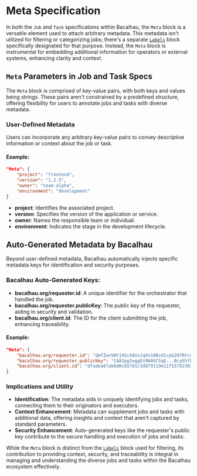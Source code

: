 # Meta Specification

In both the `Job` and `Task` specifications within Bacalhau, the `Meta` block is a versatile element used to attach arbitrary metadata. This metadata isn't utilized for filtering or categorizing jobs; there's a separate [`Labels`](job-specification/label/) block specifically designated for that purpose. Instead, the `Meta` block is instrumental for embedding additional information for operators or external systems, enhancing clarity and context.

## `Meta` Parameters in Job and Task Specs

The `Meta` block is comprised of key-value pairs, with both keys and values being strings. These pairs aren't constrained by a predefined structure, offering flexibility for users to annotate jobs and tasks with diverse metadata.

### User-Defined Metadata

Users can incorporate any arbitrary key-value pairs to convey descriptive information or context about the job or task.

#### Example:

```json
"Meta": {
    "project": "frontend",
    "version": "1.2.5",
    "owner": "team-alpha",
    "environment": "development"
}
```

* **project**: Identifies the associated project.
* **version**: Specifies the version of the application or service.
* **owner**: Names the responsible team or individual.
* **environment**: Indicates the stage in the development lifecycle.

## Auto-Generated Metadata by Bacalhau

Beyond user-defined metadata, Bacalhau automatically injects specific metadata keys for identification and security purposes.

### Bacalhau Auto-Generated Keys:

* **bacalhau.org/requester.id**: A unique identifier for the orchestrator that handled the job.
* **bacalhau.org/requester.publicKey**: The public key of the requester, aiding in security and validation.
* **bacalhau.org/client.id**: The ID for the client submitting the job, enhancing traceability.

#### Example:

```json
"Meta": {
    "bacalhau.org/requester.id": "QmfZwnVWYjHSchAVxJqXn18Bvd1cpG2ATRYceBBvUGZf2f",
    "bacalhau.org/requester.publicKey": "CAASpgIwggEiMA0GCSqG...BcyEhfEZKnAgMBAAE=",
    "bacalhau.org/client.id": "dfadea67ab6d8c65761c3d879119e11f157923036f945d969d19a51066dc663a"
}
```

### Implications and Utility

* **Identification**: The metadata aids in uniquely identifying jobs and tasks, connecting them to their originators and executors.
* **Context Enhancement**: Metadata can supplement jobs and tasks with additional data, offering insights and context that aren't captured by standard parameters.
* **Security Enhancement**: Auto-generated keys like the requester's public key contribute to the secure handling and execution of jobs and tasks.

While the `Meta` block is distinct from the [`Labels`](job-specification/label/) block used for filtering, its contribution to providing context, security, and traceability is integral in managing and understanding the diverse jobs and tasks within the Bacalhau ecosystem effectively.
